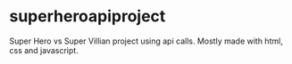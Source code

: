 # superheroapiproject

Super Hero vs Super Villian project using api calls. Mostly made with html, css and javascript. 
